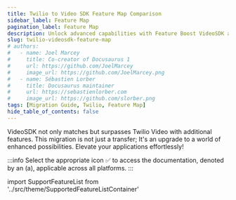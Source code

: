 ```yaml
---
title: Twilio to Video SDK Feature Map Comparison
sidebar_label: Feature Map
pagination_label: Feature Map
description: Unlock advanced capabilities with Feature Boost VideoSDK and effortlessly transition to Twilio. Explore our comprehensive migration guide for a seamless integration experience. Enhance your video solutions today!.
slug: twilio-videosdk-feature-map
# authors:
#   - name: Joel Marcey
#     title: Co-creator of Docusaurus 1
#     url: https://github.com/JoelMarcey
#     image_url: https://github.com/JoelMarcey.png
#   - name: Sébastien Lorber
#     title: Docusaurus maintainer
#     url: https://sebastienlorber.com
#     image_url: https://github.com/slorber.png
tags: [Migration Guide, Twilio, Feature Map]
hide_table_of_contents: false
---
```


<!-- truncate -->

VideoSDK not only matches but surpasses Twilio Video with additional features. This migration is not just a transfer; It's an upgrade to a world of enhanced possibilities. Elevate your applications effortlessly!

:::info
Select the appropriate icon ✅ to access the documentation, denoted by an (a), applicable across all platforms.
:::

import SupportFeatureList from '../src/theme/SupportedFeatureListContainer'

<SupportFeatureList  />
